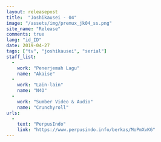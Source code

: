 ```yaml
---
layout: releasepost
title:  "Joshikausei - 04"
image: "/assets/img/premux_jk04_ss.png"
site_name: "Release"
comments: true
lang: "id_ID"
date: 2019-04-27
tags: ["tv", "joshikausei", "serial"]
staff_list:
  - 
    work: "Penerjemah Lagu"
    name: "Akaise"
  - 
    work: "Lain-lain"
    name: "N4O"
  - 
    work: "Sumber Video & Audio"
    name: "Crunchyroll"
urls:
  - 
    text: "PerpusIndo"
    link: "https://www.perpusindo.info/berkas/MoPmXvKG"
---
```

